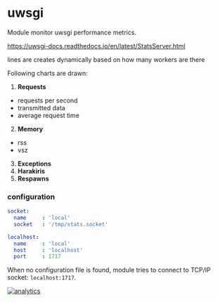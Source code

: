 # uwsgi

Module monitor uwsgi performance metrics.

<https://uwsgi-docs.readthedocs.io/en/latest/StatsServer.html>

lines are creates dynamically based on how many workers are there

Following charts are drawn:

1.  **Requests**

-   requests per second
-   transmitted data
-   average request time

2.  **Memory**

-   rss
-   vsz

3.  **Exceptions**
4.  **Harakiris**
5.  **Respawns**

### configuration

```yaml
socket:
  name     : 'local'
  socket   : '/tmp/stats.socket'

localhost:
  name     : 'local'
  host     : 'localhost'
  port     : 1717
```

When no configuration file is found, module tries to connect to TCP/IP socket: `localhost:1717`.

[![analytics](https://www.google-analytics.com/collect?v=1&aip=1&t=pageview&_s=1&ds=github&dr=https%3A%2F%2Fgithub.com%2Fnetdata%2Fnetdata&dl=https%3A%2F%2Fmy-netdata.io%2Fgithub%2Fcollectors%2Fpython.d.plugin%2Fuwsgi%2FREADME&_u=MAC~&cid=5792dfd7-8dc4-476b-af31-da2fdb9f93d2&tid=UA-64295674-3)]()
